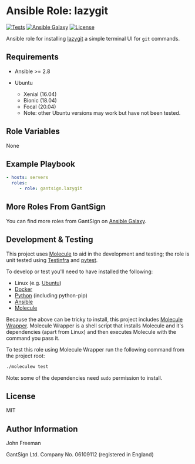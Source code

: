 Ansible Role: lazygit
=====================

[![Tests](https://github.com/gantsign/ansible_role_lazygit/workflows/Tests/badge.svg)](https://github.com/gantsign/ansible_role_lazygit/actions?query=workflow%3ATests)
[![Ansible Galaxy](https://img.shields.io/badge/ansible--galaxy-gantsign.lazygit-blue.svg)](https://galaxy.ansible.com/gantsign/lazygit)
[![License](https://img.shields.io/badge/license-MIT-blue.svg)](https://raw.githubusercontent.com/gantsign/ansible_role_lazygit/master/LICENSE)

Ansible role for installing
[lazygit](https://github.com/jesseduffield/lazygit) a simple terminal UI for
`git` commands.

Requirements
------------

* Ansible >= 2.8

* Ubuntu

    * Xenial (16.04)
    * Bionic (18.04)
    * Focal (20.04)
    * Note: other Ubuntu versions may work but have not been tested.

Role Variables
--------------

None

Example Playbook
----------------

```yaml
- hosts: servers
  roles:
     - role: gantsign.lazygit
```

More Roles From GantSign
------------------------

You can find more roles from GantSign on
[Ansible Galaxy](https://galaxy.ansible.com/gantsign).

Development & Testing
---------------------

This project uses [Molecule](http://molecule.readthedocs.io/) to aid in the
development and testing; the role is unit tested using
[Testinfra](http://testinfra.readthedocs.io/) and
[pytest](http://docs.pytest.org/).

To develop or test you'll need to have installed the following:

* Linux (e.g. [Ubuntu](http://www.ubuntu.com/))
* [Docker](https://www.docker.com/)
* [Python](https://www.python.org/) (including python-pip)
* [Ansible](https://www.ansible.com/)
* [Molecule](http://molecule.readthedocs.io/)

Because the above can be tricky to install, this project includes
[Molecule Wrapper](https://github.com/gantsign/molecule-wrapper). Molecule
Wrapper is a shell script that installs Molecule and it's dependencies (apart
from Linux) and then executes Molecule with the command you pass it.

To test this role using Molecule Wrapper run the following command from the
project root:

```bash
./moleculew test
```

Note: some of the dependencies need `sudo` permission to install.

License
-------

MIT

Author Information
------------------

John Freeman

GantSign Ltd.
Company No. 06109112 (registered in England)

